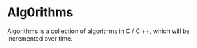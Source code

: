 # Alg0rithms 

Algorithms is a collection of algorithms in C / C ++, which will be incremented over time.

